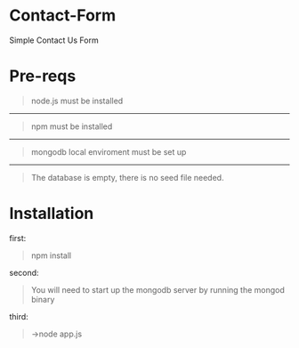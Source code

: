 # Contact-Form
Simple Contact Us Form 

# Pre-reqs
> node.js must be installed
-----------------------
> npm must be installed
--------------------------------
> mongodb local enviroment must be set up
-----------------------------
> The database is empty, there is no seed file needed.
# Installation
first:
> npm install

second: 
> You will need to start up the mongodb server by running the mongod binary

third:
> ->node app.js

